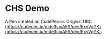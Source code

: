 # CHS Demo

A Pen created on CodePen.io. Original URL: [https://codepen.io/mdelfinoAES/pen/ExyVgYK](https://codepen.io/mdelfinoAES/pen/ExyVgYK).


